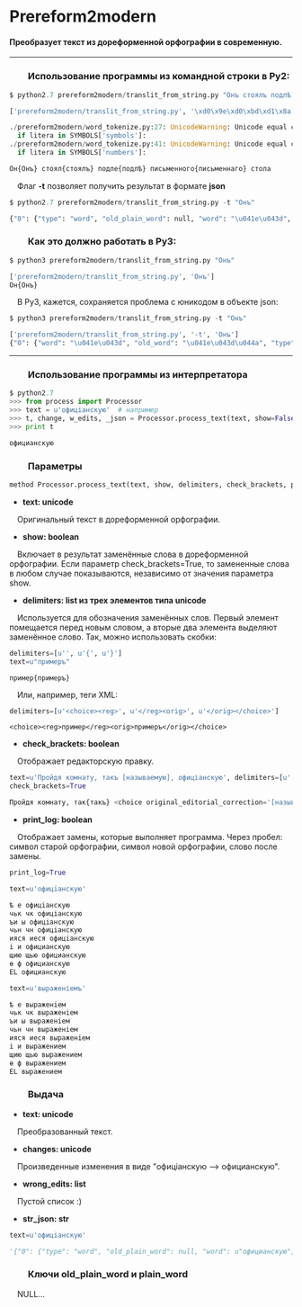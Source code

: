 # Prereform2modern
#### Преобразует текст из дореформенной орфографии в современную.  
---
### &emsp;&emsp;Использование программы из командной строки в Py2:

```python
$ python2.7 prereform2modern/translit_from_string.py "Онъ стоялъ подлѣ письменнаго стола"
```

```python
['prereform2modern/translit_from_string.py', '\xd0\x9e\xd0\xbd\xd1\x8a \xd1\x81\xd1\x82\xd0\xbe\xd1\x8f\xd0\xbb\xd1\x8a \xd0\xbf\xd0\xbe\xd0\xb4\xd0\xbb\xd1\xa3 \xd0\xbf\xd0\xb8\xd1\x81\xd1\x8c\xd0\xbc\xd0\xb5\xd0\xbd\xd0\xbd\xd0\xb0\xd0\xb3\xd0\xbe \xd1\x81\xd1\x82\xd0\xbe\xd0\xbb\xd0\xb0']

./prereform2modern/word_tokenize.py:27: UnicodeWarning: Unicode equal comparison failed to convert both arguments to Unicode - interpreting them as being unequal
  if litera in SYMBOLS['symbols']:
./prereform2modern/word_tokenize.py:41: UnicodeWarning: Unicode equal comparison failed to convert both arguments to Unicode - interpreting them as being unequal
  if litera in SYMBOLS['numbers']:

Он{Онъ} стоял{стоялъ} подле{подлѣ} письменного{письменнаго} стола
```

&emsp;Флаг __-t__ позволяет получить результат в формате __json__
```python
$ python2.7 prereform2modern/translit_from_string.py -t "Онъ"
```

```python
{"0": {"type": "word", "old_plain_word": null, "word": "\u041e\u043d", "old_word": "\u041e\u043d\u044a", "plain_word": null}}
```

### &emsp;&emsp;Как это должно работать в Py3:
```python
$ python3 prereform2modern/translit_from_string.py "Онъ"
```

```python
['prereform2modern/translit_from_string.py', 'Онъ']
Он{Онъ}
```
&emsp;В Py3, кажется, сохраняется проблема с юникодом в объекте json:
```python
$ python3 prereform2modern/translit_from_string.py -t "Онъ"
```
```python
['prereform2modern/translit_from_string.py', '-t', 'Онъ']
{"0": {"word": "\u041e\u043d", "old_word": "\u041e\u043d\u044a", "type": "word", "plain_word": null, "old_plain_word": null}}
```
---
### &emsp;&emsp;Использование программы из интерпретатора


```python
$ python2.7
>>> from process import Processor
>>> text = u'офицiанскую'  # например
>>> t, change, w_edits, _json = Processor.process_text(text, show=False, delimiters=[u'', u'{', u'}'], check_brackets=False, print_log=False)
>>> print t
```
```python
официанскую
```

### &emsp;&emsp;Параметры
```python
method Processor.process_text(text, show, delimiters, check_brackets, print_log=True)
```
* __text: unicode__

&emsp;Оригинальный текст в дореформенной орфографии.

* __show: boolean__

&emsp;Включает в результат заменённые слова в дореформенной орфографии. Если параметр check_brackets=True, то замененные слова в любом случае показываются, независимо от значения параметра show.

* __delimiters: list из трех элементов типа unicode__

&emsp;Используется для обозначения заменённых слов. Первый элемент помещается перед новым словом, а вторые два элемента выделяют заменённое слово. Так, можно использовать скобки:
```python
delimiters=[u'', u'{', u'}']
text=u"примеръ"
```

```
пример{примеръ}
```
&emsp;Или, например, теги XML:
```python
delimiters=[u'<choice><reg>', u'</reg><orig>', u'</orig></choice>']
```
```
<choice><reg>пример</reg><orig>примеръ</orig></choice>
```

* __check_brackets: boolean__

&emsp;Отображает редакторскую правку.
```python
text=u'Пройдя комнату, такъ [называемую], офиціанскую', delimiters=[u'', u'{', u'}']
check_brackets=True
```
```python
Пройдя комнату, так{такъ} <choice original_editorial_correction='[называемую]'><sic></sic><corr>называемую</corr></choice>, официанскую{офицiанскую}
```

* __print_log: boolean__

&emsp;Отображает замены, которые выполняет программа. Через пробел: символ старой орфографии, символ новой орфографии, слово после замены.
```python
print_log=True
```
```python
text=u'офицiанскую'
```
```python
ѣ е офицiанскую
чьк чк офицiанскую
ъи ы офицiанскую
чьн чн офицiанскую
ияся иеся офицiанскую
i и официанскую
щию щью официанскую
ѳ ф официанскую
EL официанскую
````

```python
text=u'выраженіемъ'
```

```python
ѣ е выраженiем
чьк чк выраженiем
ъи ы выраженiем
чьн чн выраженiем
ияся иеся выраженiем
i и выражением
щию щью выражением
ѳ ф выражением
EL выражением
```

### &emsp;&emsp;Выдача
* __text: unicode__

&emsp;Преобразованный текст.

* __changes: unicode__

&emsp;Произведенные изменения в виде "офицiанскую --> официанскую".

* __wrong_edits: list__

&emsp;Пустой список :)

* __str_json: str__
```python
text=u'офицiанскую'
```
```python
'{"0": {"type": "word", "old_plain_word": null, "word": u"официанскую", "old_word": u"офицiанскую", "plain_word": null}}'
```

### &emsp;&emsp;Ключи old_plain_word и plain_word
&emsp;NULL...
